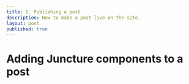 ```yaml
---
title: 5. Publishing a post
description: How to make a post live on the site.
layout: post
published: true
---
```


# Adding Juncture components to a post
